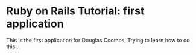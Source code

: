 # Ruby on Rails Tutorial: first application

This is the first application for Douglas Coombs.  Trying to learn how to do this...

